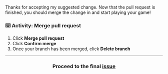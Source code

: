 Thanks for accepting my suggested change. Now that the pull request is finished, you should merge the change in and start playing your game!

### :keyboard: Activity: Merge pull request

1. Click **Merge pull request**
1. Click **Confirm merge**
1. Once your branch has been merged, click **Delete branch**

<hr>
<h3 align="center">Proceed to the final <a href="{{ repoUrl }}/{{ user.username }}/issues/5">issue</a></h3>
